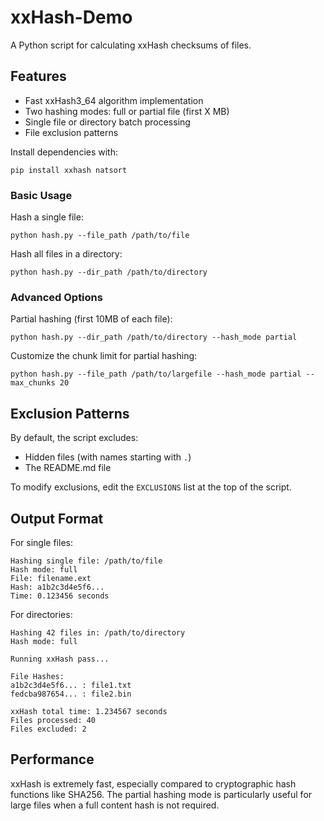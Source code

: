 # xxHash-Demo

A Python script for calculating xxHash checksums of files.

## Features

- Fast xxHash3_64 algorithm implementation
- Two hashing modes: full or partial file (first X MB)
- Single file or directory batch processing
- File exclusion patterns

Install dependencies with:
```
pip install xxhash natsort
```

### Basic Usage

Hash a single file:
```
python hash.py --file_path /path/to/file
```

Hash all files in a directory:
```
python hash.py --dir_path /path/to/directory
```

### Advanced Options

Partial hashing (first 10MB of each file):
```
python hash.py --dir_path /path/to/directory --hash_mode partial
```

Customize the chunk limit for partial hashing:
```
python hash.py --file_path /path/to/largefile --hash_mode partial --max_chunks 20
```

## Exclusion Patterns

By default, the script excludes:
- Hidden files (with names starting with `.`)
- The README.md file

To modify exclusions, edit the `EXCLUSIONS` list at the top of the script.

## Output Format

For single files:
```
Hashing single file: /path/to/file
Hash mode: full
File: filename.ext
Hash: a1b2c3d4e5f6...
Time: 0.123456 seconds
```

For directories:
```
Hashing 42 files in: /path/to/directory
Hash mode: full

Running xxHash pass...

File Hashes:
a1b2c3d4e5f6... : file1.txt
fedcba987654... : file2.bin

xxHash total time: 1.234567 seconds
Files processed: 40
Files excluded: 2
```

## Performance

xxHash is extremely fast, especially compared to cryptographic hash functions like SHA256. The partial hashing mode is particularly useful for large files when a full content hash is not required.
